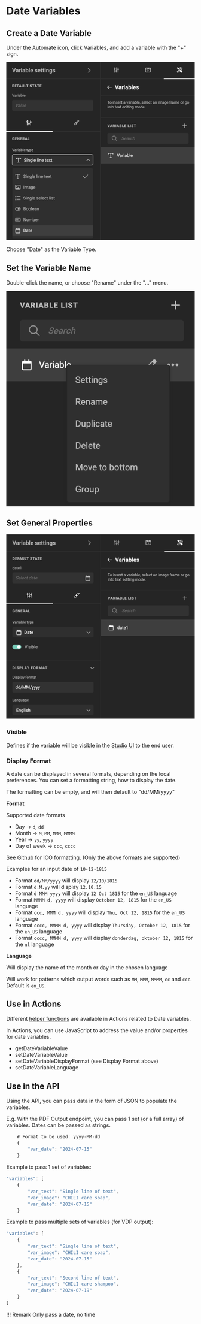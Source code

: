 # Date Variables

## Create a Date Variable

Under the Automate icon, click Variables, and add a variable with the "+" sign.

![screenshot](date0.png)

Choose "Date" as the Variable Type.

## Set the Variable Name

Double-click the name, or choose "Rename" under the "..." menu.

![screenshot](date1.png)

## Set General Properties

![screenshot-full](date2.png)

### Visible

Defines if the variable will be visible in the [Studio UI](/GraFx-Studio/concepts/template-management/#studio-ui) to the end user.

### Display Format

A date can be displayed in several formats, depending on the local preferences. You can set a formatting string, how to display the date.

The formatting can be empty, and will then default to "dd/MM/yyyy"

**Format**

Supported date formats

- Day -> `d`, `dd`
- Month -> `M`, `MM`, `MMM`, `MMMM`
- Year -> `yy`, `yyyy`
- Day of week -> `ccc`, `cccc`

[See Github](https://unicode-org.github.io/icu/userguide/format_parse/datetime/) for ICO formatting. (Only the above formats are supported)

Examples for an input date of `10-12-1815`

- Format `dd/MM/yyyy` will display `12/10/1815`
- Format `d.M.yy` will display `12.10.15`
- Format `d MMM yyyy` will display `12 Oct 1815` for the `en_US` language
- Format `MMMM d, yyyy` will display `October 12, 1815` for the `en_US` language
- Format `ccc, MMM d, yyyy` will display `Thu, Oct 12, 1815` for the `en_US` language
- Format `cccc, MMMM d, yyyy` will display `Thursday, October 12, 1815` for the `en_US` language
- Format `cccc, MMMM d, yyyy` will display `donderdag, oktober 12, 1815` for the `nl` language
	
**Language**

Will display the name of the month or day in the chosen language

Will work for patterns which output words such as `MM`, `MMM`, `MMMM`, `cc` and `ccc`. Default is `en_US`.

## Use in Actions

Different [helper functions](/GraFx-Studio/concepts/helper-functions/) are available in Actions related to Date variables.

In Actions, you can use JavaScript to address the value and/or properties for date variables.

- getDateVariableValue
- setDateVariableValue
- setDateVariableDisplayFormat (see Display Format above)
- setDateVariableLanguage

## Use in the API

Using the API, you can pass data in the form of JSON to populate the variables.

E.g. With the PDF Output endpoint, you can pass 1 set (or a full array) of variables. Dates can be passed as strings.

``` js
	# Format to be used: yyyy-MM-dd
	{
		"var_date": "2024-07-15"
	}
```

Example to pass 1 set of variables:

``` js
"variables": [
    {
        "var_text": "Single line of text",
        "var_image": "CHILI care soap",
        "var_date": "2024-07-15"
    }
```
Example to pass multiple sets of variables (for VDP output):

``` js
"variables": [
    {
        "var_text": "Single line of text",
        "var_image": "CHILI care soap",
        "var_date": "2024-07-15"
    },
    {
        "var_text": "Second line of text",
        "var_image": "CHILI care shampoo",
        "var_date": "2024-07-19"
    }
]
```

!!! Remark
    Only pass a date, no time
